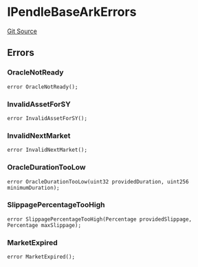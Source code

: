 # IPendleBaseArkErrors
[Git Source](https://github.com/OasisDEX/summer-earn-protocol/blob/f5de2d90d66614e7bd59fd42a9d06b870fe474cd/src/errors/arks/IPendleBaseArkErrors.sol)


## Errors
### OracleNotReady

```solidity
error OracleNotReady();
```

### InvalidAssetForSY

```solidity
error InvalidAssetForSY();
```

### InvalidNextMarket

```solidity
error InvalidNextMarket();
```

### OracleDurationTooLow

```solidity
error OracleDurationTooLow(uint32 providedDuration, uint256 minimumDuration);
```

### SlippagePercentageTooHigh

```solidity
error SlippagePercentageTooHigh(Percentage providedSlippage, Percentage maxSlippage);
```

### MarketExpired

```solidity
error MarketExpired();
```

